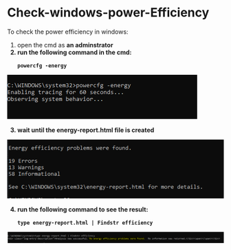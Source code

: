 # Check-windows-power-Efficiency

To check the power efficiency in windows:

1. open the cmd as <b>an adminstrator<b>
2. run the following command in the cmd:
	```
	powercfg -energy
	```
	
![Stage](stage0.png)
	
3. wait until the energy-report.html file is created
	
![Stage](stage1.png)

4. run the following command to see the result:
	```
	type energy-report.html | Findstr efficiency
	```
![Result](Result.png)
